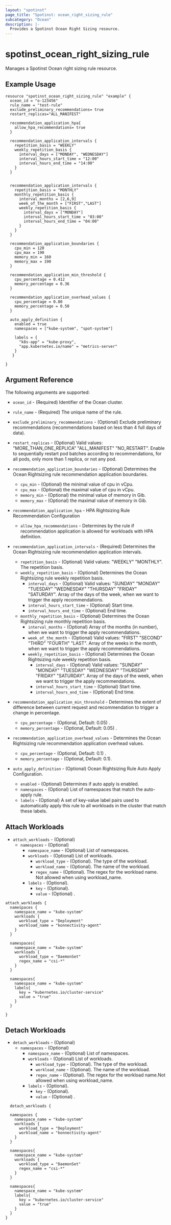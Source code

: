 ```yaml
---
layout: "spotinst"
page_title: "Spotinst: ocean_right_sizing_rule"
subcategory: "Ocean"
description: |-
  Provides a Spotinst Ocean Right Sizing resource.
---
```


# spotinst\_ocean\_right\_sizing\_rule

Manages a Spotinst Ocean right sizing rule resource.

## Example Usage

```hcl
resource "spotinst_ocean_right_sizing_rule" "example" {
  ocean_id = "o-123456"
  rule_name = "test-rule"
  exclude_preliminary_recommendations= true
  restart_replicas="ALL_MANIFEST"

  recommendation_application_hpa{
    allow_hpa_recommendations= true
  }

  recommendation_application_intervals {
    repetition_basis = "WEEKLY"
    weekly_repetition_basis {
      interval_days = ["MONDAY", "WEDNESDAY"]
      interval_hours_start_time = "12:00"
      interval_hours_end_time = "14:00"
    }
  }


  recommendation_application_intervals {
    repetition_basis = "MONTHLY"
    monthly_repetition_basis {
      interval_months = [2,6,9]
      week_of_the_month = ["FIRST","LAST"]
      weekly_repetition_basis {
        interval_days = ["MONDAY"]
        interval_hours_start_time = "03:00"
        interval_hours_end_time = "04:00"
      }
    }
  }

  recommendation_application_boundaries {
    cpu_min = 120
    cpu_max = 190
    memory_min = 160
    memory_max = 190
  }

  recommendation_application_min_threshold {
    cpu_percentage = 0.412
    memory_percentage = 0.36
  }

  recommendation_application_overhead_values {
    cpu_percentage = 0.80
    memory_percentage = 0.50
  }
  
  auto_apply_definition {
    enabled = true
    namespaces = ["kube-system", "spot-system"]

    labels = {
      "k8s-app" = "kube-proxy",
      "app.kubernetes.io/name" = "metrics-server"
    }
   }
  
}
````
## Argument Reference

The following arguments are supported:

* `ocean_id` - (Required) Identifier of the Ocean cluster.
* `rule_name` - (Required) The unique name of the rule.
* `exclude_preliminary_recommendations` - (Optional) Exclude preliminary recommendations (recommendations based on less than 4 full days of data).
* `restart_replicas` - (Optional) Valid values: "MORE_THAN_ONE_REPLICA" "ALL_MANIFEST" "NO_RESTART". Enable to sequentially restart pod batches according to recommendations, for all pods, only more than 1 replica, or not any pod.
* `recommendation_application_boundaries` - (Optional) Determines the Ocean Rightsizing rule recommendation application boundaries.
   * `cpu_min` - (Optional) the minimal value of cpu in vCpu.
   * `cpu_max` - (Optional) the maximal value of cpu in vCpu.
   * `memory_min` - (Optional) the minimal value of memory in Gib.
   * `memory_max` - (Optional) the maximal value of memory in Gib.
* `recommendation_application_hpa` - HPA Rightsizing Rule Recommendation Configuration
    * `allow_hpa_recommendations` - Determines by the rule if recommendation application is allowed for workloads with HPA definition.

* `recommendation_application_intervals` - (Required) Determines the Ocean Rightsizing rule recommendation application intervals.
    * `repetition_basis` - (Optional) Valid values: "WEEKLY" "MONTHLY". The repetition basis.
    * `weekly_repetition_basis` - (Optional) Determines the Ocean Rightsizing rule weekly repetition basis.
      * `interval_days` - (Optional) Valid values: "SUNDAY" "MONDAY" "TUESDAY" "WEDNESDAY" "THURSDAY" "FRIDAY" "SATURDAY". Array of the days of the week, when we want to trigger the apply recommendations.
      * `interval_hours_start_time` - (Optional) Start time.
      * `interval_hours_end_time` - (Optional) End time.
    * `monthly_repetition_basis` - (Optional) Determines the Ocean Rightsizing rule monthly repetition basis.
      * `interval_months` - (Optional) Array of the months (in number), when we want to trigger the apply recommendations.
      * `week_of_the_month` - (Optional) Valid values: "FIRST" "SECOND" "THIRD" "FOURTH" "LAST". Array of the weeks in the month, when we want to trigger the apply recommendations.
      * `weekly_repetition_basis` - (Optional) Determines the Ocean Rightsizing rule weekly repetition basis.
        * `interval_days` - (Optional) Valid values: "SUNDAY" "MONDAY" "TUESDAY" "WEDNESDAY" "THURSDAY" "FRIDAY" "SATURDAY". Array of the days of the week, when we want to trigger the apply recommendations.
        * `interval_hours_start_time` - (Optional) Start time.
        * `interval_hours_end_time` - (Optional) End time.
        
* `recommendation_application_min_threshold` - Determines the extent of difference between current request and recommendation to trigger a change in percentage.
    * `cpu_percentage` - (Optional, Default: 0.05) .
    * `memory_percentage` - (Optional, Default: 0.05) .
  
* `recommendation_application_overhead_values` - Determines the Ocean Rightsizing rule recommendation application overhead values.
    * `cpu_percentage` - (Optional, Default: 0.1) .
    * `memory_percentage` - (Optional, Default: 0.1).
* `auto_apply_definition` - (Optional) Ocean Rightsizing Rule Auto Apply Configuration.
  * `enabled` - (Optional) Determines if auto apply is enabled.
  * `namespaces` - (Optional) List of namespaces that match the auto-apply rule.
  * `labels` - (Optional) A set of key-value label pairs used to automatically apply this rule to all workloads in the cluster that match these labels.

<a id="attach_workloads"></a>
## Attach Workloads

* `attach_workloads` - (Optional)
    * `namespaces` - (Optional) 
        * `namespace_name` - (Optional) List of namespaces.
        * `workloads` - (Optional) List of workloads.
          * `workload_type` - (Optional). The type of the workload.
          * `workload_name` - (Optional). The name of the workload.
          * `regex_name` - (Optional). The regex for the workload name. Not allowed when using workload_name.
        * `labels` - (Optional).
          * `key` - (Optional).
          * `value` - (Optional) .


```hcl
attach_workloads {
  namespaces {
    namespace_name = "kube-system"
    workloads {
      workload_type = "Deployment"
      workload_name = "konnectivity-agent"
    }
  }

  namespaces{
    namespace_name = "kube-system"
    workloads {
      workload_type = "DaemonSet"
      regex_name = "csi-*"
    }
  }

  namespaces{
    namespace_name = "kube-system"
    labels{
      key = "kubernetes.io/cluster-service"
      value = "true"
    }
  }

}
```

<a id="detach_workloads"></a>
## Detach Workloads

* `detach_workloads` - (Optional)
    * `namespaces` - (Optional)
        * `namespace_name` - (Optional) List of namespaces.
        * `workloads` - (Optional) List of workloads.
            * `workload_type` - (Optional). The type of the workload.
            * `workload_name` - (Optional). The name of the workload.
            * `regex_name` - (Optional). The regex for the workload name.Not allowed when using workload_name.
        * `labels` - (Optional).
            * `key` - (Optional).
            * `value` - (Optional) .


```hcl
  detach_workloads {

  namespaces {
    namespace_name = "kube-system"
    workloads {
      workload_type = "Deployment"
      workload_name = "konnectivity-agent"
    }
  }

  namespaces{
    namespace_name = "kube-system"
    workloads {
      workload_type = "DaemonSet"
      regex_name = "csi-*"
    }
  }

  namespaces{
    namespace_name = "kube-system"
    labels{
      key = "kubernetes.io/cluster-service"
      value = "true"
    }
  }
}
```

